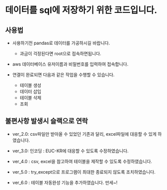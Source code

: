 # 데이터를 sql에 저장하기 위한 코드입니다.

## 사용법
- 사용하기전 pandas로 데이터를 가공하시길 바랍니다. 
  - 과금이 걱정된다면 root으로 접속하면됩니다.

- aws 데이터베이스 유저이름과 비밀번호를 입력하여 접속합니다.
- 연결이 완료되면 다음과 같은 작업을 수행할 수 있습니다.
  - 테이블 생성
  - 데이터 삽입
  - 테이블 삭제
  - 조회
  
## 불편사항 발생시 슬랙으로 연락

- ver_2.0: csv파일만 받아올 수 있었던 기존과 달리, excel파일에 대응할 수 있게 하였습니다.

- ver_3.0: 인코딩 : EUC-KR에 대응할 수 있도록 수정하였습니다.

- ver_4.0 : csv, excel을 참고하여 테이블을 제작할 수 있도록 수정하였습니다.

- ver_5.0 : try_except으로 프로그램이 최대한 종료되지 않도록 조치하였습니다.

- ver_6.0 : 테이블 자동완성 기능을 추가하였습니다. 만세~!


